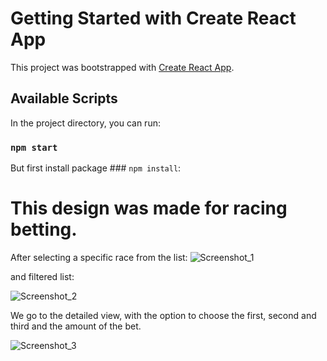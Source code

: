 # Getting Started with Create React App

This project was bootstrapped with [Create React App](https://github.com/facebook/create-react-app).

## Available Scripts

In the project directory, you can run:

### `npm start`

But first install package ### `npm install`:

# This design was made for racing betting. 
After selecting a specific race from the list:
![Screenshot_1](https://user-images.githubusercontent.com/50556211/137599800-4ac8caeb-8ec8-4300-a52a-1900f32e2917.png)

and filtered list:

![Screenshot_2](https://user-images.githubusercontent.com/50556211/137599808-83beca35-9138-43ea-b059-00a5dfd983e2.png)

We go to the detailed view, with the option to choose the first, second and third and the amount of the bet.

![Screenshot_3](https://user-images.githubusercontent.com/50556211/137599822-2dcf2415-e2c0-4239-be26-44f2a493177f.png)





